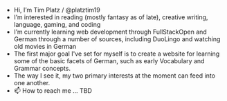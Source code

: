 - Hi, I’m Tim Platz / @platztim19
- I’m interested in reading (mostly fantasy as of late), creative writing, language, gaming, and coding
- I’m currently learning web development through FullStackOpen and German through a number of sources, including DuoLingo and watching old movies in German
- The first major goal I've set for myself is to create a website for learning some of the basic facets of German, such as early Vocabulary and Grammar concepts.
- The way I see it, my two primary interests at the moment can feed into one another.
- 📫 How to reach me ... TBD

<!---
platztim19/platztim19 is a ✨ special ✨ repository because its `README.md` (this file) appears on your GitHub profile.
You can click the Preview link to take a look at your changes.
--->
